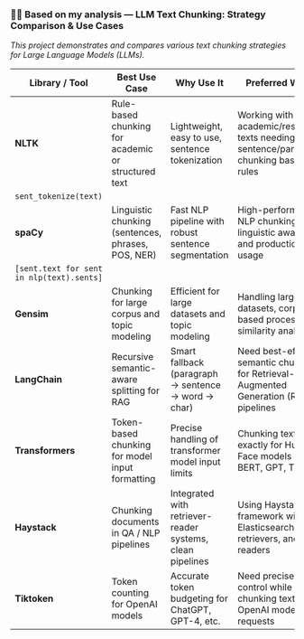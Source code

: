 ### 🧠📄 **Based on my analysis — LLM Text Chunking: Strategy Comparison & Use Cases**  
*This project demonstrates and compares various text chunking strategies for Large Language Models (LLMs).*

| **Library / Tool** | **Best Use Case**                                   | **Why Use It**                                            | **Preferred When**                                                                      | **Example Code / Notes**                                                          |
|--------------------|-----------------------------------------------------|------------------------------------------------------------|------------------------------------------------------------------------------------------|------------------------------------------------------------------------------------|
| **NLTK**           | Rule-based chunking for academic or structured text | Lightweight, easy to use, sentence tokenization           | Working with academic/research texts needing sentence/paragraph chunking based on rules | `from nltk.tokenize import sent_tokenize`  
`sent_tokenize(text)`                |
| **spaCy**          | Linguistic chunking (sentences, phrases, POS, NER)  | Fast NLP pipeline with robust sentence segmentation       | High-performance NLP chunking with linguistic awareness and production usage            | `nlp = spacy.load("en_core_web_sm")`  
`[sent.text for sent in nlp(text).sents]` |
| **Gensim**         | Chunking for large corpus and topic modeling        | Efficient for large datasets and topic modeling           | Handling large datasets, corpus-based processing, similarity analysis                   | Custom token-based preprocessing                                                  |
| **LangChain**      | Recursive semantic-aware splitting for RAG          | Smart fallback (paragraph → sentence → word → char)       | Need best-effort semantic chunking for Retrieval-Augmented Generation (RAG) pipelines   | `RecursiveCharacterTextSplitter(chunk_size=500)`                                  |
| **Transformers**   | Token-based chunking for model input formatting     | Precise handling of transformer model input limits        | Chunking text exactly for Hugging Face models like BERT, GPT, T5                        | `PreTrainedTokenizerBase.encode_plus()`                                           |
| **Haystack**       | Chunking documents in QA / NLP pipelines            | Integrated with retriever-reader systems, clean pipelines | Using Haystack framework with Elasticsearch, retrievers, and readers                    | `from haystack.nodes import TextConverter, PreProcessor`                          |
| **Tiktoken**       | Token counting for OpenAI models                    | Accurate token budgeting for ChatGPT, GPT-4, etc.         | Need precise token control while chunking text for OpenAI model requests                | `tiktoken.encoding_for_model("gpt-3.5-turbo").encode(text)`                       |
